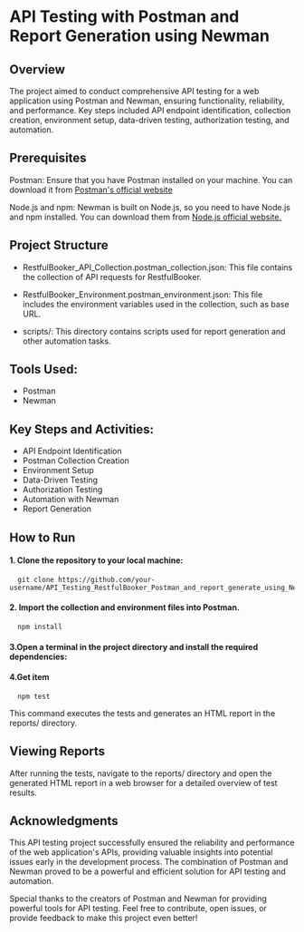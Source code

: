 # API Testing with Postman and Report Generation using Newman

## Overview
The project aimed to conduct comprehensive API testing for a web application using Postman and Newman, ensuring functionality, reliability, and performance. Key steps included API endpoint identification, collection creation, environment setup, data-driven testing, authorization testing, and automation.

## Prerequisites
Postman: Ensure that you have Postman installed on your machine. You can download it from [Postman's official website](https://www.postman.com/downloads/)

Node.js and npm: Newman is built on Node.js, so you need to have Node.js and npm installed. You can download them from [Node.js official website.](https://nodejs.org/en)

## Project Structure
- RestfulBooker_API_Collection.postman_collection.json: This file contains the collection of API requests for RestfulBooker.

- RestfulBooker_Environment.postman_environment.json: This file includes the environment variables used in the collection, such as base URL.

- scripts/: This directory contains scripts used for report generation and other automation tasks.


## Tools Used:
- Postman
- Newman

## Key Steps and Activities:
- API Endpoint Identification
- Postman Collection Creation
- Environment Setup
- Data-Driven Testing
- Authorization Testing
- Automation with Newman
- Report Generation

## How to Run
#### 1. Clone the repository to your local machine:

```http
  git clone https://github.com/your-username/API_Testing_RestfulBooker_Postman_and_report_generate_using_Newman.git
```
#### 2. Import the collection and environment files into Postman.

```http
  npm install
```

#### 3.Open a terminal in the project directory and install the required dependencies:

#### 4.Get item

```http
  npm test
```
This command executes the tests and generates an HTML report in the reports/ directory.

## Viewing Reports
After running the tests, navigate to the reports/ directory and open the generated HTML report in a web browser for a detailed overview of test results.

## Acknowledgments
This API testing project successfully ensured the reliability and performance of the web application's APIs, providing valuable insights into potential issues early in the development process. The combination of Postman and Newman proved to be a powerful and efficient solution for API testing and automation.

Special thanks to the creators of Postman and Newman for providing powerful tools for API testing. Feel free to contribute, open issues, or provide feedback to make this project even better!
